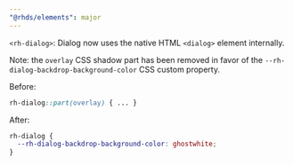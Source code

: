 ```yaml
---
"@rhds/elements": major
---
```


`<rh-dialog>`: Dialog now uses the native HTML `<dialog>` element internally.

Note: the `overlay` CSS shadow part has been removed in favor of the `--rh-dialog-backdrop-background-color` CSS custom property.

Before:

```css
rh-dialog::part(overlay) { ... }
```

After:

```css
rh-dialog {
  --rh-dialog-backdrop-background-color: ghostwhite;
}
```
